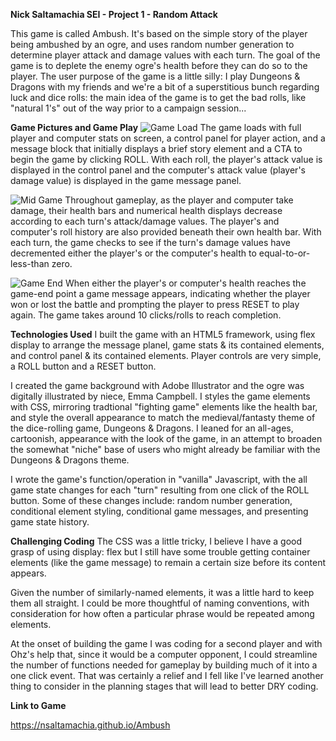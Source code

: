 **Nick Saltamachia SEI - Project 1 - Random Attack**

This game is called Ambush. It's based on the simple story of the player being ambushed by an ogre, 
and uses random number generation to determine player attack and damage values with each turn. The goal of the game is to deplete the enemy ogre's health before they can do so to the player. The user purpose of the game is a little silly: I play Dungeons & Dragons with my friends and we're a bit of a superstitious bunch regarding luck and dice rolls: the main idea of the game is to get the bad rolls, like "natural 1's" out of the way prior to a campaign session...

**Game Pictures and Game Play**
![Game Load](https://github.com/nsaltamachia/Project1Game/assets/145282981/3ef0bbb3-9434-4fc0-99d1-a8a775cb89c6)
The game loads with full player and computer stats on screen, a control panel for player action, and a message block that initially displays
a brief story element and a CTA to begin the game by clicking ROLL. With each roll, the player's attack value is displayed in the control panel
and the computer's attack value (player's damage value) is displayed in the game message panel. 



![Mid Game](https://github.com/nsaltamachia/Project1Game/assets/145282981/3d974c5e-5a95-494a-becf-02060f0b126b)
Throughout gameplay, as the player and computer take damage, their health bars and numerical health displays decrease according to each turn's attack/damage values.
The player's and computer's roll history are also provided beneath their own health bar. With each turn, the game checks to see if the turn's damage values have decremented either the player's or the computer's health to equal-to-or-less-than zero.


![Game End](https://github.com/nsaltamachia/Project1Game/assets/145282981/049cb4f7-cade-47d0-b785-18fb6b1e096a)
When either the player's or computer's health reaches the game-end point a game message appears, indicating whether the player won or lost the battle and prompting the player to press RESET to play again. The game takes around 10 clicks/rolls to reach completion.

**Technologies Used**
I built the game with an HTML5 framework, using flex display to arrange the message planel, game stats & its contained elements, and control panel & its contained elements. Player controls are very simple, a ROLL button and a RESET button.

I created the game background with Adobe Illustrator and the ogre was digitally illustrated by niece, Emma Campbell. I styles the game elements with CSS, mirroring tradtional "fighting game" elements like the health bar, and style the overall appearance to match the medieval/fantasty theme of the dice-rolling game, Dungeons & Dragons. I leaned for an all-ages, cartoonish, appearance with the look of the game, in an attempt to broaden the somewhat "niche" base of users who might already be familiar with the Dungeons & Dragons theme.

I wrote the game's function/operation in "vanilla" Javascript, with the all game state changes for each "turn" resulting from one click of the ROLL button. Some of these changes include: random number generation, conditional element styling, conditional game messages, and presenting game state history.

**Challenging Coding**
The CSS was a little tricky, I believe I have a good grasp of using display: flex but I still have some trouble getting container elements (like the game message) to remain a certain size before its content appears. 

Given the number of similarly-named elements, it was a little hard to keep them all straight. I could be more thoughtful of naming conventions, with consideration for how often a particular phrase would be repeated among elements.

At the onset of building the game I was coding for a second player and with Ohz's help that, since it would be a computer opponent, I could streamline the number of functions needed for gameplay by building much of it into a one click event. That was certainly a relief and I fell like I've learned another thing to consider in the planning stages that will lead to better DRY coding.


**Link to Game**

https://nsaltamachia.github.io/Ambush



